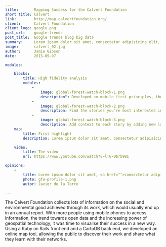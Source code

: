 ```yaml
---
title:       Mapping Success for the Calvert Foundation
short title: Calvert
link:        http://map.calvertfoundation.org/
client:      Calvert Foundation
client_logo: google.png
post_url:    google-trends
post_title:  Google trends blog big data
summary:     Lorem ipsum dolor sit amet, consectetur adipisicing elit, sed do eiusmod tempor incididunt ut labore et dolore magna aliqua.
image:       calvert_02.jpg
author:      Jamie Gibson
date:        2015-05-07

modules:

    blocks:
        title: High fidelity analysis
        modules:
            -
                image: global-forest-watch-block-1.png
                description": Developed on mobile first principles, the website responds to the size of the screen to ensure clear display for all. 
            -
                image: global-forest-watch-block-2.png
                description: Find the stories you’re most interested in using the filters, or explore the map to see the variety of work they do.
            -
                image: global-forest-watch-block-3.png
                description: Add context to each story by adding new layers, like % GDP from agriculture or median household income. 
    map:
        title: First highlight
        description: Lorem ipsum dolor sit amet, consectetur adipisicing elit, sed do eiusmod tempor incididunt ut labore et dolore magna aliqua. Ut enim ad minim veniam, quis nostrud exercitation ullamco laboris nisi ut aliquip ex ea commodo consequat. Duis aute irure dolor in reprehenderit in voluptate velit esse cillum dolore eu fugiat nulla pariatur. Excepteur sint occaecat cupidatat non proident, sunt in culpa qui officia deserunt mollit anim id est laborum.

    video:
        title: The video
        url: https://www.youtube.com/watch?v=lTG-0brb98I

opinions:
    -
        title: Lorem ipsum dolor sit amet, <a href="">consectetur adipisicing</a> elit, sed do eiusmod tempor incididunt.
        photo: gfw-profile-1.png
        autor: Javier de la Torre

---
```

The Calvert Foundation collects lots of information on the social and environmental good achieved through its work, which would usually end up in an annual report. With more people using mobile phones to access information, the trend towards open data and the increasing power of geospatial technology, it was time to visualise their success in a new way. Using a Ruby on Rails front end and a CartoDB back end, we developed an online map tool, allowing the public to discover their work and share what they learn with their networks. 
